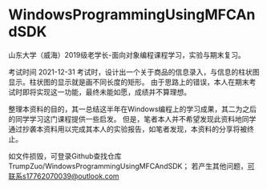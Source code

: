 # WindowsProgrammingUsingMFCAndSDK
山东大学（威海）2019级老学长-面向对象编程课程学习，实验与期末复习。

考试时间 2021-12-31
考试时，设计出一个关于商品的信息录入，与信息的柱状图显示。柱状图的显示就是画不同长度的矩形。
由于思路上的错误，本人在期末考试时即将实现这一功能，最终未能如愿，成绩并不算理想。

整理本资料的目的，其一总结这半年在Windows编程上的学习成果，其二为之后的同学学习这门课程提供一些启发。
但是，笔者本人并不希望发现此资料地同学通过抄袭本资料用以完成其本人的实验报告，如笔者发现，本资料的分享将被终止。


如文件损毁，可登录Github查找仓库TrumpZuo/WindowsProgrammingUsingMFCAndSDK；
若产生其他问题，可联系s17762070039@outlook.com
